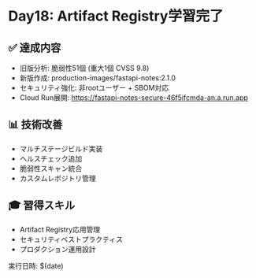 # Day18: Artifact Registry学習完了

## ✅ 達成内容
- 旧版分析: 脆弱性51個 (重大1個 CVSS 9.8)
- 新版作成: production-images/fastapi-notes:2.1.0
- セキュリティ強化: 非rootユーザー + SBOM対応
- Cloud Run展開: https://fastapi-notes-secure-46f5ifcmda-an.a.run.app

## 📊 技術改善
- マルチステージビルド実装
- ヘルスチェック追加
- 脆弱性スキャン統合
- カスタムレポジトリ管理

## 🎓 習得スキル
- Artifact Registry応用管理
- セキュリティベストプラクティス
- プロダクション運用設計

実行日時: $(date)
